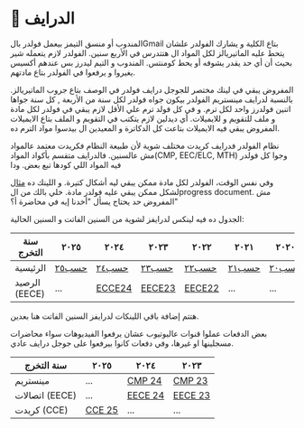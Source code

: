 # 📂 الدرايف

المندوب أو منسق التيمز بيعمل فولدر بالGmail بتاع الكلية و يشارك الفولدر علشان يتحط عليه الماتيريالز لكل المواد ال هتتدرس في الأربع سنين. الفولدر لازم يتعمله شير بحيث أن أي حد يقدر يشوفه أو يحط كومنتس. المندوب و التيم ليدرز بس عندهم أكسيس يغيروا و يرفعوا في الفولدر بتاع مادتهم.

المفروض يبقي في لينك مختصر للجوجل درايف فولدر في الوصف بتاع جروب الماتيريالز. بالنسبة لدرايف مينستريم الفولدر بيكون جواه فولدر لكل سنة من الأربعة , كل سنة جواها اتنين فولدرز واحد لكل ترم. و في كل فولد ترم علي الأقل لازم يبقي في فولدر لكل مادة و ملف للتقويم و للايميلات. أي ديدلين لازم يتكتب في التقويم و الملف بتاع الايميلات المفروض يبقي فيه الايميلات بتاعت كل الدكاترة و المعيدين ال بيدسوا مواد الترم ده.

نظام الفولدر فدرايف كريدت مختلف شوية ﻷن طبيعة النظام فكريدت معتمد عالمواد مش عالسنين. فالدرايف متقسم بأكواد المواد(CMP, EEC/ELC, MTH) وجوا كل فولدر فيه المواد اللي كودها تبع بعض. ودا 


وفي نفس الوقت، الفولدر لكل مادة ممكن يبقي ليه أشكال كتيرة. و اللينك ده [مثال](https://drive.google.com/drive/u/1/folders/1xX7i8WfnxVCHv1sH6U5smRfJek846hgB) لشكل ممكن يبقي عليه فولدر مادة. خلي بالك من الprogress document. مش المفروض حد يحتاج يسأل "أخدنا إيه في محاضرة أ؟"

الجدول ده فيه لينكس لدرايفز لشوية من السنين الفاتت و السنين الحالية:

| سنة التخرج | ٢٠٢٥ | ٢٠٢٤ | ٢٠٢٣ | ٢٠٢٢ | ٢٠٢١ | ٢٠٢٠ | ٢٠١٩ | ٢٠١٨ | ٢٠١٧ | ٢٠١٦ |
|-------------|------|------|------|------|------|------|------|------|------|------|
| الرئيسية    | [حسب٢٥](https://drive.google.com/drive/folders/1vriiFydZc0TPZDiy6mPbiwfUa9do59NK?usp=drive_link) | [حسب٢٤](https://drive.google.com/drive/folders/1af_FFXZXqsSr6W3hgQHJvxFxW6c5PGC2?usp=drive_link) | [حسب٢٣](https://drive.google.com/drive/folders/1hqmuFtbxwzDCaCEgrzEk3apL2C5150PE?usp=drive_link) | [حسب٢٢](https://drive.google.com/drive/folders/18T1HAAbDZLy2mLo5TgSCr-9uLgI1YNE1?usp=drive_link) | [حسب٢١](https://drive.google.com/drive/folders/0B1QLZwSOOq9yVk1vTjd0UWNkdTA?resourcekey=0-BPKPmBA-TO-GR-YItvsC8Q&usp=drive_link) | [حسب٢٠](https://drive.google.com/drive/folders/0B0MGBvXlNde8a1RkRElidXA4bEE?resourcekey=0-yuQra9Eh96IpX9h3w1GssQ&usp=drive_link) | [حسب١٩](https://drive.google.com/drive/folders/1Ln-jZqZdYOBZ_fzEfxc46p1GsizyBuSq?usp=drive_link) | [حسب١٨](https://drive.google.com/drive/folders/0B-TtiNV0XQ4iRW1lVVRrTkV2SVE?resourcekey=0-O1Exj6yKmRa3iVs9KU_0dg&usp=drive_link) | [حسب١٧](https://drive.google.com/drive/folders/0B-TtiNV0XQ4iUm5NZzNLNG1URFk?resourcekey=0-qcTLAi-CqmhmdKzn0PLEHA&usp=drive_link) | [حسب١٦](https://drive.google.com/drive/folders/18uj_9sGkuU90gwnJQVXqKsGMnMAC-Bgb?usp=drive_link) |
| الرصيد (EECE)| ...  | [ECCE24](https://drive.google.com/drive/folders/10bGZq6unDsOwnOZsDfZw2E6zNMigFAJf?usp=drive_link) | [EECE23](https://drive.google.com/drive/folders/1-uM2-QpS-ZFN189rV4y_SfZ6atqUJMBi?usp=drive_link) | [EECE22](https://drive.google.com/drive/folders/117rCUXcS55at0w_u2odtLue8ClQ9EHqg?usp=drive_link) | ...  | ...  | ...  | ...  | ...  | ...  | ...  |

هتتم إضافة باقي اللينكات لدرايفز السنين الفاتت هنا بعدين.

بعض الدفعات عملوا قنوات عاليوتيوب عشان يرفعوا الفيديوهات سواء محاضرات مسجلينها او غيرها، وفي دفعات كانوا بيرفعوا على جوجل درايف عادي.

| سنة التخرج | ٢٠٢٥ | ٢٠٢٤ | ٢٠٢٣ |
|-------------|------|------|------|
| مينستريم   | ...  | [CMP 24](https://www.youtube.com/@CMP-yj6wj) | [CMP 23](https://www.youtube.com/@cmpstream/videos)  |
| اتصالات (EECE)| ...  | [EECE 24](https://www.youtube.com/@EECE-ll1rk) | [EECE 23](https://www.youtube.com/@EECE-jd4fx) |
| كريدت (CCE)     | [CCE 25](https://youtube.com/@CCE-25)  | ... | ... |

